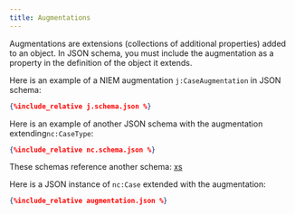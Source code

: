 ```yaml
---
title: Augmentations
---
```

Augmentations are extensions (collections of additional properties) added to an object.  In JSON schema, you must
include the augmentation as a property in the definition of the object it extends.

Here is an example of a NIEM augmentation `j:CaseAugmentation` in JSON schema:

```json
{%include_relative j.schema.json %}
```

Here is an example of another JSON schema with the augmentation extending`nc:CaseType`:

```json
{%include_relative nc.schema.json %}
```
These schemas reference another schema: [xs](xs.schema.json)

Here is a JSON instance of `nc:Case` extended with the augmentation:

```json
{%include_relative augmentation.json %}
```
